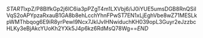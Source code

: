 $START$lxpZ/P8BlfkGp2j6lC6ia3pPZgT4m1LXVbj6/iJ0iYUE5umsDGB8RnQSiIVqS2oAPYpzaRxauB1GA8b8ehLcchYhnFPwST7EN1xLjEghVbe8wZ71MESLkpWMThbqog6E9iR8yrPewI9Ncx7JklJvIHNwiduchKH039opL3Guyr2eJzzbcHLKy3eBjAkcYUoKh2YXk5J4p6kz6RdMsQ78Wg==$END$